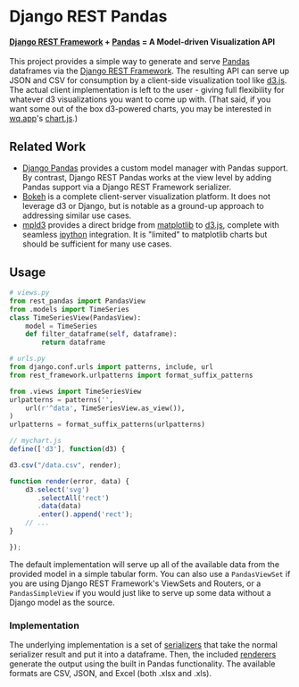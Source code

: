 Django REST Pandas
==================

#### [Django REST Framework] + [Pandas] = A Model-driven Visualization API

This project provides a simple way to generate and serve [Pandas] dataframes via the [Django REST Framework].  The resulting API can serve up JSON and CSV for consumption by a client-side visualization tool like [d3.js].  The actual client implementation is left to the user - giving full flexibility for whatever d3 visualizations you want to come up with.  (That said, if you want some out of the box d3-powered charts, you may be interested in [wq.app]'s [chart.js].)

## Related Work

 * [Django Pandas] provides a custom model manager with Pandas support.  By contrast, Django REST Pandas works at the view level by adding Pandas support via a Django REST Framework serializer.
 * [Bokeh] is a complete client-server visualization platform.  It does not leverage d3 or Django, but is notable as a ground-up approach to addressing similar use cases.
 * [mpld3] provides a direct bridge from [matplotlib] to [d3.js], complete with seamless [ipython] integration.  It is "limited" to matplotlib charts but should be sufficient for many use cases.
 
## Usage

```python
# views.py
from rest_pandas import PandasView
from .models import TimeSeries
class TimeSeriesView(PandasView):
    model = TimeSeries
    def filter_dataframe(self, dataframe):
        return dataframe
```

```python
# urls.py
from django.conf.urls import patterns, include, url
from rest_framework.urlpatterns import format_suffix_patterns

from .views import TimeSeriesView
urlpatterns = patterns('',
    url(r'^data', TimeSeriesView.as_view()),
)
urlpatterns = format_suffix_patterns(urlpatterns)

```


```javascript
// mychart.js
define(['d3'], function(d3) {

d3.csv("/data.csv", render);

function render(error, data) {
    d3.select('svg')
       .selectAll('rect')
       .data(data)
       .enter().append('rect');
    // ...
}

});
```

The default implementation will serve up all of the available data from the provided model in a simple tabular form.  You can also use a `PandasViewSet` if you are using Django REST Framework's ViewSets and Routers, or a `PandasSimpleView` if you would just like to serve up some data without a Django model as the source.

### Implementation
The underlying implementation is a set of [serializers] that take the normal serializer result and put it into a dataframe.  Then, the included [renderers] generate the output using the built in Pandas functionality.  The available formats are CSV, JSON, and Excel (both .xlsx and .xls).

[Django REST Framework]: http://django-rest-framework.org
[Pandas]: http://pandas.pydata.org
[d3.js]: http://d3js.org
[wq.app]: http://wq.io/wq.app
[chart.js]: http://wq.io/docs/chart-js
[Django Pandas]: https://github.com/chrisdev/django-pandas/
[bokeh]: http://bokeh.pydata.org/
[mpld3]: https://github.com/jakevdp/mpld3
[matplotlib]: http://matplotlib.org/
[ipython]: http://ipython.org/
[serializers]: https://github.com/wq/django-rest-pandas/blob/master/rest_pandas/serializers.py
[renderers]: https://github.com/wq/django-rest-pandas/blob/master/rest_pandas/renderers.py
